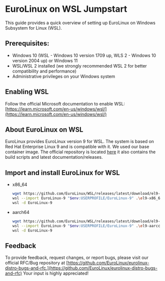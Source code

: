 # EuroLinux on WSL Jumpstart

This guide provides a quick overview of setting up EuroLinux on Windows Subsystem for Linux (WSL).


## Prerequisites:

- Windows 10 (WSL - Windows 10 version 1709 up, WLS 2 - Windows 10 version 2004 up) or Windows 11
- WSL/WSL 2 installed (we strongly recommended WSL 2 for better compatibility and performance)
- Administrative privileges on your Windows system

## Enabling WSL

Follow the official Microsoft documentation to enable WSL: [https://learn.microsoft.com/en-us/windows/wsl/](https://learn.microsoft.com/en-us/windows/wsl/)

## About EuroLinux on WSL

EuroLinux provides EuroLinux version 9 for WSL. The system is based on Red Hat
Enterprise Linux 9 and is compatible with it. We used our base container image. The official
repository is located [here](https://github.com/EuroLinux/wsl) it also contains the build scripts and
latest documentation/releases.

## Import and install EuroLinux for WSL

- x86_64
  ```bash
  wget https://github.com/EuroLinux/WSL/releases/latest/download/el9-x86_64.tar -o el9-x86_64.tar
  wsl --import EuroLinux-9 "$env:USERPROFILE/EuroLinux-9" .\el9-x86_64.tar --version 2
  wsl -d EuroLinux-9
  ```

- aarch64
  ```bash
  wget https://github.com/EuroLinux/WSL/releases/latest/download/el9-aarch64.tar -o el9-aarch64.tar
  wsl --import EuroLinux-9 "$env:USERPROFILE/EuroLinux-9" .\el9-aarcch64.tar --version 2
  wsl -d EuroLinux-9
  ```


## Feedback

To provide feedback, request changes, or report bugs, please visit our official
RFC/Bug repository at
[https://github.com/EuroLinux/eurolinux-distro-bugs-and-rfc.](https://github.com/EuroLinux/eurolinux-distro-bugs-and-rfc)
Your input is highly appreciated!
